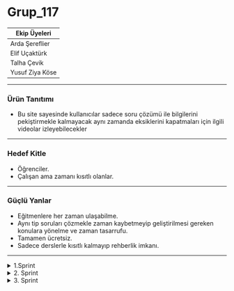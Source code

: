 # Grup_117

|__**Ekip Üyeleri**__|
|-|
|Arda Şereflier|
|Elif Uçaktürk|
|Talha Çevik|
|Yusuf Ziya Köse| Scrum Master

---

### Ürün Tanıtımı
- Bu site sayesinde kullanıcılar sadece soru çözümü ile bilgilerini pekiştirmekle kalmayacak aynı zamanda eksiklerini kapatmaları için ilgili videolar izleyebilecekler
---
### Hedef Kitle
- Öğrenciler.
- Çalışan ama zamanı kısıtlı olanlar.
---
### Güçlü Yanlar
- Eğitmenlere her zaman ulaşabilme.
- Aynı tip soruları çözmekle zaman kaybetmeyip geliştirilmesi gereken konulara yönelme ve zaman tasarrufu.
- Tamamen ücretsiz.
- Sadece derslerle kısıtlı kalmayıp rehberlik imkanı. 
---
<details>
<summary>1.Sprint</summary>
<em>Hedef:</em> : Ürünümüzün fikrine karar verme ve görev tanımlarında anlaşma. <br>
<em>Tamamlanan:</em> Ürünümüzün ne işe yarayacağını hedef kitlesini ve benzeri teorik detaylara karar verdik.
<br><br><br>
<img src="./img/Puanlama.png" width="400"><br>
<strong>Puanlandırma metodları:</strong>


Puanlamaya değer bulduğumuz başlıklar solda. Maksimum alabileceğimiz puanlar sağda. Tahmini olarak 3 haftada bitirmeyi planladığımız için 3 yuvarlak da her hafta kaç puan aldığımızı temsil etmekte.

<h3>Proje Tanımı</h3>
Projemizin en önemli gördüğümüz kısmı. Atacağımız bütün adımları aslında bu adıma bağladık.<br>Projemizin nihai halini baştan oluşturmamaya karar verdik.<br>Yol boyunca öğreneceklerimizden emin olduğumuz için bu kısma <strong>10</strong> puan verdik. İleride artacağına eminiz.
<br><br>
<h3>Yaratıcılık</h3>
Kendi hayatlarımızdan da yola çıkarak neye ihtiyacımız olduğunu düşünerek hareket ettik. Üreteceğimiz ürünün aslında ayrı ayrı platformlarda bulunduğunu ama en mantıklısının bunları bir araya getirmek olduğunu fark ettik ve bu noktadan başladık. <br>Bu da projemizin tamamen başka bir projeden çok; kullanımı kolay olan bir karma app olarak düşünebiliriz anlamına gelir.

<h3>Araştırma Kaynak Kullanımı</h3>
Projenin ileriki aşamalarında daha detaylı kullanacağımızı düşündüğümüz için 3 puan.

<h3>Takım İçi İletişim</h3>
Takımdaki arkadaşlarımızla ilk başlarda iletişim kurmakta zorlansak da daha sonrasında toplantılarımız ve grup mesajlarımız ile iletişimizi sağladık.

<h3>Uyarlanabilirdik</h3>
Gerçek hayatta yer alabileceğini düşünüyoruz. Özellikle hedef kitlemizin de belirttiğimiz gibi zaman kısıtlaması olan bireylerde birçok işlemini tek bir çatı altında yapabilmeleri ürünümüzü cazip kılıyor.

<h3>Yapay Zeka ve Veri Kullanımı</h3>
Teknik detaylara henüz girmediğimiz için puanlama bu şekilde oldu.

<h2>İletişim Kanallarımız</h2>
<li>Çevrimiçi toplantılarımız için -> Google Meet
<img src="./img/IMG_2230.jpg" width="400px">
<li>Mesajlaşmalarımız için -> Whatsapp<br>
<img src="./img/IMG_2225.jpg" width="400px"><br><br>


<h2>Neleri Daha İyi Yapabiliriz</h2>
<h3>İletişim</h3>
<li>Daha sık toplantı yapıp sorunlarımıza daha hızlı çözüm bulabiliriz.
<h3>Teknik</h3>
<li>Teknik çözümlere odaklanıp daha verimli yollar arayabiliriz
<h3>Araştırma</h3>
<li>Piyasaki diğer benzer uygulamaları kontrol edip kendimizi geliştirebiliriz.

</details>
<details>
  <summary> 2. Sprint </summary>
  <em>Hedef:</em> Ürünü taslak olarak çalışabilir hâle getirerek incelemek. <br>
  <em>Tamamlanan:</em> Ürün için gerekli verisetlerinin temizlenmesi, ürün arayüz tasarımı ve kullanılacak toolların kararlaştırılması.
  <br><br><br>
  Puanlandırma metodları:
  <img src="./img/Puanlama2.png">
  <h3>Araştırma Kaynak Kullanımı</h3>
  Kaggle üzerindeki açık kaynak verisetleri tek tek incelendi, hangi llm'in kullanılacağına dair performans, fiyat vs. araştırmalar yapıldı ve netleştirildi. 
  
  <h3>Takım İçi İletişim</h3>
  Kısıtlı zaman ve diğer projelerin de etkisiyle hafif bir iletişim kopukluğu yaşandı.
  
  <h3>Yapay Zeka ve Veri Kullanımı</h3>
  Yapay zekâ desteğiyle projemizin temel fikirleri üzerine koyarak sürecimizi ve verimliliğimizi arttırdık.
  
  <h2>Neleri Daha İyi Yapabiliriz</h2>
  <h3>İletişim</h3>
  <li>Daha sık toplantı yapıp sorunlarımıza daha hızlı çözüm bulabiliriz.
  <h3>Teknik</h3>
  <li>Teknik çözümlere odaklanıp daha verimli yollar arayabiliriz
  <h3>Araştırma</h3>
  <li>Piyasaki diğer benzer uygulamaları kontrol edip kendimizi geliştirebiliriz.
</details>
<details>
  <summary> 3. Sprint </summary>
  <em>Hedef:</em> Ürünü çalışabilir hâle getirmek. <br>
  <em>Tamamlanan:</em> Ürün için gerekli yapay zeka entegrasyonu yapıldı, ürün arayüz tasarımı ve kullanılacak toolların kullanıldı.
  <br><br><br>
  Puanlandırma metodları:
  <img src="./img/Puanlama3.png">
  <h3>Araştırma Kaynak Kullanımı</h3>
  Kaggle üzerindeki açık kaynak verisetleri tek tek incelendi, hangi llm'in kullanılacağına dair performans, fiyat vs. araştırmalar yapıldı ve netleştirildi. 
  
  <h3>Takım İçi İletişim</h3>
  Kısıtlı zaman ve diğer projelerin de etkisiyle hafif bir iletişim kopukluğu yaşandı.
  
  <h3>Yapay Zeka ve Veri Kullanımı</h3>
  Yapay zekâ desteğiyle projemizin temel fikirleri üzerine koyarak sürecimizi tamamladık.
  
  <h2>Sprint Retrospektif</h2>
  <h3>İletişim</h3>
  <li>Daha sık toplantı yapıp sorunlarımıza daha hızlı çözüm bulabiliriz.
  <h3>Teknik</h3>
  <li>Teknik çözümlere odaklanıp daha verimli yollar arayabiliriz
  <h3>Araştırma</h3>
  <li>Piyasaki diğer benzer uygulamaları kontrol edip kendimizi geliştirebiliriz.
  <h2>Sprint Sonu Beklentileri</h2>
  <li>Hedefimiz kısmen tamamlandı. Ek geliştirmeler sağlanabilir. Daha yüksek bi puan alınabilirdi. İletişim konusunda iyi olunabilirdi.
  <li>Tahmin edilen puanımız:85+ iken yapılan 72.
  <br><br>
  <h3>Ürün Screenshot</h3>
  <img src="./img/urungorsel.png">



</details>

